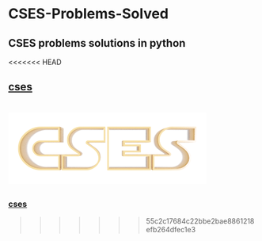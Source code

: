 # CSES-Problems-Solved
CSES problems solutions in python
---
<<<<<<< HEAD
## [cses](https://cses.fi/problemset/)
![image](images\logo.png)
=======
###  [cses](https://cses.fi/problemset/)
>>>>>>> 55c2c17684c22bbe2bae8861218efb264dfec1e3
